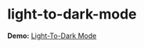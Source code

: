 # light-to-dark-mode

**Demo:** [Light-To-Dark Mode](https://prathu9.github.io/light-to-dark-mode/)

